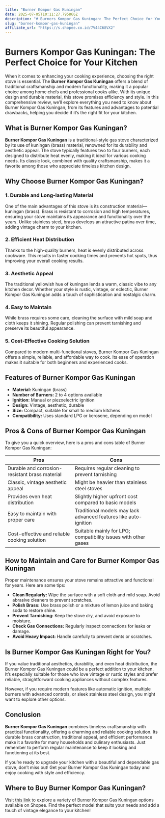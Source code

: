```yaml
---
title: "Burner Kompor Gas Kuningan"
date: 2025-07-05T10:11:27.795866Z
description: "# Burners Kompor Gas Kuningan: The Perfect Choice for Your Kitchen..."
slug: "burner-kompor-gas-kuningan"
affiliate_url: "https://s.shopee.co.id/7V44C68VX2"
---
```

# Burners Kompor Gas Kuningan: The Perfect Choice for Your Kitchen

When it comes to enhancing your cooking experience, choosing the right stove is essential. The **Burner Kompor Gas Kuningan** offers a blend of traditional craftsmanship and modern functionality, making it a popular choice among home chefs and professional cooks alike. With its unique design and durable material, this stove promises efficiency and style. In this comprehensive review, we’ll explore everything you need to know about Burner Kompor Gas Kuningan, from its features and advantages to potential drawbacks, helping you decide if it’s the right fit for your kitchen.

## What is Burner Kompor Gas Kuningan?

**Burner Kompor Gas Kuningan** is a traditional-style gas stove characterized by its use of kuningan (brass) material, renowned for its durability and aesthetic appeal. The stove typically features two to four burners, each designed to distribute heat evenly, making it ideal for various cooking needs. Its classic look, combined with quality craftsmanship, makes it a favorite among those who appreciate timeless kitchen design.

## Why Choose Burner Kompor Gas Kuningan?

### 1. Durable and Long-lasting Material

One of the main advantages of this stove is its construction material—kuningan (brass). Brass is resistant to corrosion and high temperatures, ensuring your stove maintains its appearance and functionality over the years. Unlike stainless steel, brass develops an attractive patina over time, adding vintage charm to your kitchen.

### 2. Efficient Heat Distribution

Thanks to the high-quality burners, heat is evenly distributed across cookware. This results in faster cooking times and prevents hot spots, thus improving your overall cooking results.

### 3. Aesthetic Appeal

The traditional yellowish hue of kuningan lends a warm, classic vibe to any kitchen decor. Whether your style is rustic, vintage, or eclectic, Burner Kompor Gas Kuningan adds a touch of sophistication and nostalgic charm.

### 4. Easy to Maintain

While brass requires some care, cleaning the surface with mild soap and cloth keeps it shining. Regular polishing can prevent tarnishing and preserve its beautiful appearance.

### 5. Cost-Effective Cooking Solution

Compared to modern multi-functional stoves, Burner Kompor Gas Kuningan offers a simple, reliable, and affordable way to cook. Its ease of operation makes it suitable for both beginners and experienced cooks.

## Features of Burner Kompor Gas Kuningan

- **Material:** Kuningan (brass)
- **Number of Burners:** 2 to 4 options available
- **Ignition:** Manual or piezoelectric ignition
- **Design:** Vintage, aesthetic, durable
- **Size:** Compact, suitable for small to medium kitchens
- **Compatibility:** Uses standard LPG or kerosene, depending on model

## Pros & Cons of Burner Kompor Gas Kuningan

To give you a quick overview, here is a pros and cons table of Burner Kompor Gas Kuningan:

| **Pros**                                   | **Cons**                                   |
|--------------------------------------------|-------------------------------------------|
| Durable and corrosion-resistant brass material | Requires regular cleaning to prevent tarnishing |
| Classic, vintage aesthetic appeal        | Might be heavier than stainless steel stoves |
| Provides even heat distribution          | Slightly higher upfront cost compared to basic models |
| Easy to maintain with proper care        | Traditional models may lack advanced features like auto-ignition |
| Cost-effective and reliable cooking solution | Suitable mainly for LPG; compatibility issues with other gases |

## How to Maintain and Care for Burner Kompor Gas Kuningan

Proper maintenance ensures your stove remains attractive and functional for years. Here are some tips:

- **Clean Regularly:** Wipe the surface with a soft cloth and mild soap. Avoid abrasive cleaners to prevent scratches.
- **Polish Brass:** Use brass polish or a mixture of lemon juice and baking soda to restore shine.
- **Prevent Tarnishing:** Keep the stove dry, and avoid exposure to moisture.
- **Check Gas Connections:** Regularly inspect connections for leaks or damage.
- **Avoid Heavy Impact:** Handle carefully to prevent dents or scratches.

## Is Burner Kompor Gas Kuningan Right for You?

If you value traditional aesthetics, durability, and even heat distribution, the Burner Kompor Gas Kuningan could be a perfect addition to your kitchen. It’s especially suitable for those who love vintage or rustic styles and prefer reliable, straightforward cooking appliances without complex features.

However, if you require modern features like automatic ignition, multiple burners with advanced controls, or sleek stainless steel design, you might want to explore other options.

## Conclusion

**Burner Kompor Gas Kuningan** combines timeless craftsmanship with practical functionality, offering a charming and reliable cooking solution. Its durable brass construction, traditional appeal, and efficient performance make it a favorite for many households and culinary enthusiasts. Just remember to perform regular maintenance to keep it looking and functioning at its best.

If you’re ready to upgrade your kitchen with a beautiful and dependable gas stove, don’t miss out! Get your Burner Kompor Gas Kuningan today and enjoy cooking with style and efficiency.

## Where to Buy Burner Kompor Gas Kuningan?

Visit [this link](https://s.shopee.co.id/7V44C68VX2) to explore a variety of Burner Kompor Gas Kuningan options available on Shopee. Find the perfect model that suits your needs and add a touch of vintage elegance to your kitchen!